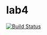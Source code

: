 # lab4
[![Build Status](https://travis-ci.com/DimaVakhov/lab4.svg?branch=master)](https://travis-ci.com/DimaVakhov/lab4)
